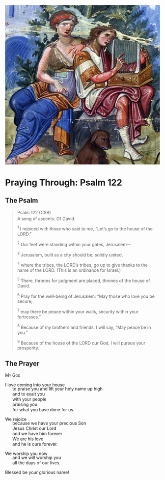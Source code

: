 <img class="intro-right" src="../images/art-paris-psalter.jpg">

<style>
  li {list-style-type: none;}
  p + ul {
    margin-top: -18px;
}
</style>

# Praying Through: Psalm 122

## The Psalm

>Psalm 122 (CSB)  
><sup></sup> A song of ascents. Of David. 
>
><sup>1</sup> I rejoiced with those who said to me, “Let’s go to the house of the LORD.” 
>
><sup>2</sup> Our feet were standing within your gates, Jerusalem— 
>
><sup>3</sup> Jerusalem, built as a city should be, solidly united, 
>
><sup>4</sup> where the tribes, the LORD’s tribes, go up to give thanks to the name of the LORD. (This is an ordinance for Israel.) 
>
><sup>5</sup> There, thrones for judgment are placed, thrones of the house of David. 
>
><sup>6</sup> Pray for the well-being of Jerusalem: “May those who love you be secure; 
>
><sup>7</sup> may there be peace within your walls, security within your fortresses.” 
>
><sup>8</sup> Because of my brothers and friends, I will say, “May peace be in you.” 
>
><sup>9</sup> Because of the house of the LORD our God, I will pursue your prosperity.

## The Prayer

<div style="font-variant: small-caps;">
My God
</div>

I love coming into your house
* to praise you and lift your holy name up high
* and to exalt you
* with your people
* praising you
* for what you have done for us.

We rejoice
* because we have your precious Son
* Jesus Christ our Lord
* and we have him forever
* We are his love
* and he is ours forever.

We worship you now
* and we will worship you
* all the days of our lives.

Blessed be your glorious name!
